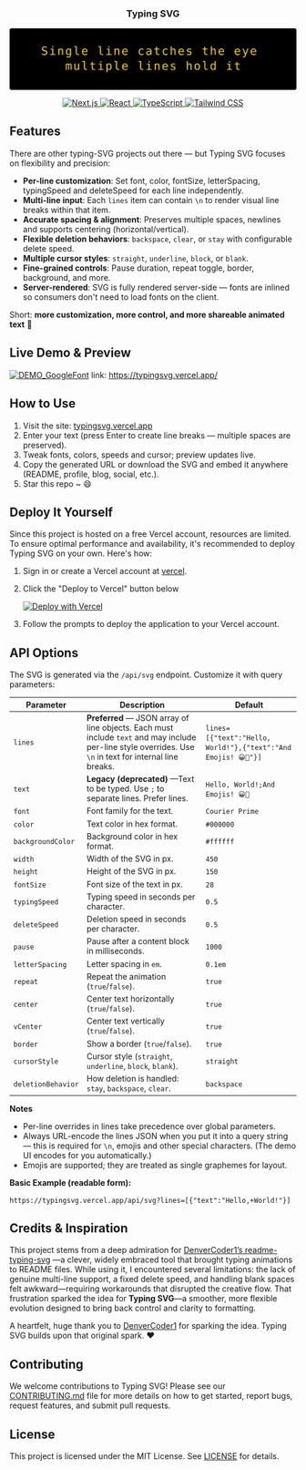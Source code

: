 <p  align="center">
  <h3 align="center">Typing SVG</h3>
</p>
  
<p align="center">
  <img src="typing-svg.svg" alt="TypingSVG-quote" style="display: block; margin: 0 auto;">
</p>

<p align="center">
    <a href="https://nextjs.org/">
        <img src="https://img.shields.io/badge/Next.js-000000?style=for-the-badge&logo=next.js&logoColor=white" alt="Next.js">
    </a>
    <a href="https://reactjs.org/">
        <img src="https://img.shields.io/badge/React-20232A?style=for-the-badge&logo=react&logoColor=61DAFB" alt="React">
    </a>
    <a href="https://www.typescriptlang.org/">
        <img src="https://img.shields.io/badge/TypeScript-007ACC?style=for-the-badge&logo=typescript&logoColor=white" alt="TypeScript">
    </a>
    <a href="https://tailwindcss.com/">
        <img src="https://img.shields.io/badge/Tailwind_CSS-38B2AC?style=for-the-badge&logo=tailwind-css&logoColor=white" alt="Tailwind CSS">
    </a>
</p>
</div>

## Features

There are other typing-SVG projects out there — but Typing SVG focuses on flexibility and precision:

- **Per-line customization**: Set font, color, fontSize, letterSpacing, typingSpeed and deleteSpeed for each line independently.
- **Multi-line input**: Each `lines` item can contain `\n` to render visual line breaks within that item.
- **Accurate spacing & alignment**: Preserves multiple spaces, newlines and supports centering (horizontal/vertical).
- **Flexible deletion behaviors**: `backspace`, `clear`, or `stay` with configurable delete speed.
- **Multiple cursor styles**: `straight`, `underline`, `block`, or `blank`.
- **Fine-grained controls**: Pause duration, repeat toggle, border, background, and more.
- **Server-rendered**: SVG is fully rendered server-side — fonts are inlined so consumers don't need to load fonts on the client.

Short: **more customization, more control, and more shareable animated text** 🎨


## Live Demo & Preview
[![DEMO_GoogleFont](https://github.com/user-attachments/assets/fa2932f0-d724-496d-929d-30c4e541646f)](https://typingsvg.vercel.app/)
link: https://typingsvg.vercel.app/

## How to Use
1. Visit the site: [typingsvg.vercel.app](https://typingsvg.vercel.app/)
2. Enter your text (press Enter to create line breaks — multiple spaces are preserved).
3. Tweak fonts, colors, speeds and cursor; preview updates live.
4. Copy the generated URL or download the SVG and embed it anywhere (README, profile, blog, social, etc.).
5. Star this repo ~ 😄

## Deploy It Yourself
Since this project is hosted on a free Vercel account, resources are limited. To ensure optimal performance and availability, it's recommended to deploy Typing SVG on your own. Here's how:

1. Sign in or create a Vercel account at [vercel](https://vercel.com/).

2. Click the "Deploy to Vercel" button below

    [![Deploy with Vercel](https://vercel.com/button)](https://vercel.com/new/clone?repository-url=https%3A%2F%2Fgithub.com%2FwhiteSHADOW1234%2FTypingSVG)

3. Follow the prompts to deploy the application to your Vercel account.

## API Options

The SVG is generated via the `/api/svg` endpoint. Customize it with query parameters:

| Parameter | Description | Default |
|---|---|---|
| `lines` | **Preferred** — JSON array of line objects. Each must include `text` and may include per-line style overrides. Use `\n` in text for internal line breaks.| `lines=[{"text":"Hello, World!"},{"text":"And Emojis! 😀🚀"}]`|
| `text` | **Legacy (deprecated)** —Text to be typed. Use `;` to separate lines. Prefer lines. | `Hello, World!;And Emojis! 😀🚀` |
| `font` | Font family for the text. | `Courier Prime` |
| `color` | Text color in hex format. | `#000000` |
| `backgroundColor` | Background color in hex format. | `#ffffff` |
| `width` | Width of the SVG in px. | `450` |
| `height` | Height of the SVG in px. | `150` |
| `fontSize` | Font size of the text in px. | `28` |
| `typingSpeed` | Typing speed in seconds per character. | `0.5` |
| `deleteSpeed` | Deletion speed in seconds per character. | `0.5` |
| `pause` | Pause after a content block in milliseconds. | `1000` |
| `letterSpacing` | Letter spacing in `em`. | `0.1em` |
| `repeat` | Repeat the animation (`true`/`false`). | `true` |
| `center` | Center text horizontally (`true`/`false`). | `true` |
| `vCenter` | Center text vertically (`true`/`false`). | `true` |
| `border` | Show a border (`true`/`false`). | `true` |
| `cursorStyle` | Cursor style (`straight`, `underline`, `block`, `blank`). | `straight` |
| `deletionBehavior` | How deletion is handled: `stay`, `backspace`, `clear`. | `backspace` |

**Notes**

- Per-line overrides in lines take precedence over global parameters.
- Always URL-encode the lines JSON when you put it into a query string — this is required for `\n`, emojis and other special characters. (The demo UI encodes for you automatically.)
- Emojis are supported; they are treated as single graphemes for layout.

**Basic Example (readable form):**  
```
https://typingsvg.vercel.app/api/svg?lines=[{"text":"Hello,+World!"}]
```

##  Credits & Inspiration

This project stems from a deep admiration for [DenverCoder1’s readme-typing-svg](https://github.com/DenverCoder1/readme-typing-svg)
—a clever, widely embraced tool that brought typing animations to README files. While using it, I encountered several limitations: the lack of genuine multi-line support, a fixed delete speed, and handling blank spaces felt awkward—requiring workarounds that disrupted the creative flow. That frustration sparked the idea for **Typing SVG**—a smoother, more flexible evolution designed to bring back control and clarity to formatting.

A heartfelt, huge thank you to [DenverCoder1](https://github.com/DenverCoder1) for sparking the idea. Typing SVG builds upon that original spark. ❤️



## Contributing

We welcome contributions to Typing SVG! Please see our [CONTRIBUTING.md](CONTRIBUTING.md) file for more details on how to get started, report bugs, request features, and submit pull requests.


## License

This project is licensed under the MIT License. See [LICENSE](LICENSE) for details.

